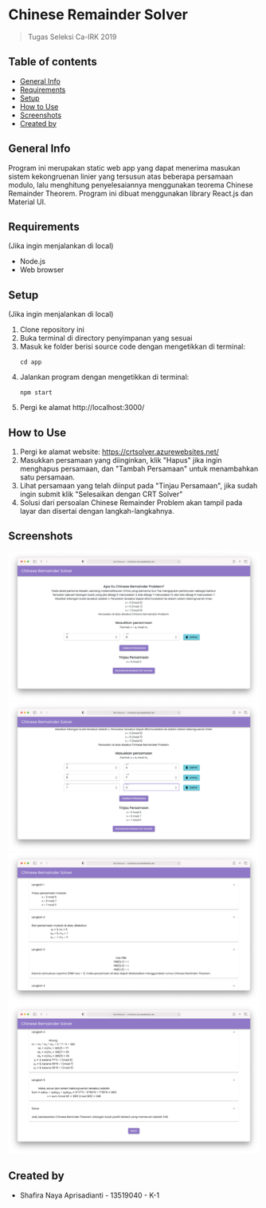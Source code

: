 # Chinese Remainder Solver
> Tugas Seleksi Ca-IRK 2019

## Table of contents
  - [General Info](#general-info)
  - [Requirements](#requirements)
  - [Setup](#setup)
  - [How to Use](#how-to-use)
  - [Screenshots](#screenshots)
  - [Created by](#created-by)

## General Info
Program ini merupakan static web app yang dapat menerima masukan sistem kekongruenan linier yang tersusun atas beberapa persamaan modulo, lalu menghitung penyelesaiannya menggunakan teorema Chinese Remainder Theorem.
Program ini dibuat menggunakan library React.js dan Material UI.
## Requirements 
(Jika ingin menjalankan di local)
- Node.js
- Web browser
## Setup 
(Jika ingin menjalankan di local)
1. Clone repository ini
2. Buka terminal di directory penyimpanan yang sesuai
3. Masuk ke folder berisi source code dengan mengetikkan di terminal:
   ```
   cd app
   ```
4. Jalankan program dengan mengetikkan di terminal:
   ```
   npm start
   ```
5. Pergi ke alamat http://localhost:3000/
## How to Use
1. Pergi ke alamat website: https://crtsolver.azurewebsites.net/ 
2. Masukkan persamaan yang diinginkan, klik "Hapus" jika ingin menghapus persamaan, dan "Tambah Persamaan" untuk menambahkan satu persamaan.
3. Lihat persamaan yang telah diinput pada "Tinjau Persamaan", jika sudah ingin submit klik "Selesaikan dengan CRT Solver"
4. Solusi dari persoalan Chinese Remainder Problem akan tampil pada layar dan disertai dengan langkah-langkahnya.

## Screenshots
![Screenshot 1](img/screenshot1.png)
![Screenshot 2](img/screenshot2.png)
![Screenshot 3](img/screenshot3.png)
![Screenshot 4](img/screenshot4.png)

## Created by
- Shafira Naya Aprisadianti - 13519040 - K-1